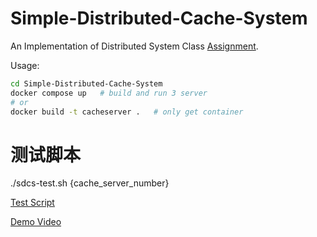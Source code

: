 # Simple-Distributed-Cache-System
An Implementation of Distributed System Class [Assignment](https://uestc.feishu.cn/docx/C7ajdHwq9oppWXxhyelcLVvHngc).

Usage:

```bash
cd Simple-Distributed-Cache-System
docker compose up	# build and run 3 server
# or
docker build -t cacheserver .   # only get container
```
# 测试脚本
./sdcs-test.sh {cache_server_number}

[Test Script](https://github.com/ruini-classes/sdcs-testsuit)

[Demo Video](https://www.bilibili.com/video/BV1V8411r7mr/)
